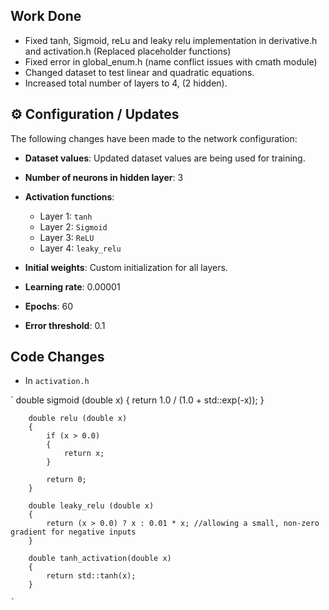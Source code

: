 ## Work Done

- Fixed tanh, Sigmoid, reLu and leaky relu implementation in derivative.h and activation.h (Replaced placeholder functions)
- Fixed error in global_enum.h (name conflict issues with cmath module)
- Changed dataset to test linear and quadratic equations.
- Increased total number of layers to 4, (2 hidden).

## ⚙️ Configuration / Updates

The following changes have been made to the network configuration:

- **Dataset values**: Updated dataset values are being used for training.
- **Number of neurons in hidden layer**: 3
- **Activation functions**:

  - Layer 1: `tanh`
  - Layer 2: `Sigmoid`
  - Layer 3: `ReLU`
  - Layer 4: `leaky_relu`

- **Initial weights**: Custom initialization for all layers.
- **Learning rate**: 0.00001
- **Epochs**: 60
- **Error threshold**: 0.1

## Code Changes

- In `activation.h`

`   double sigmoid (double x)
		{
			return 1.0 / (1.0 + std::exp(-x));
		}

		double relu (double x)
		{
			if (x > 0.0) 
			{
				return x;
			}
		
			return 0;
		}

		double leaky_relu (double x)
		{
			return (x > 0.0) ? x : 0.01 * x; //allowing a small, non-zero gradient for negative inputs
		}
		
		double tanh_activation(double x)
		{
			return std::tanh(x);
		}

    `
